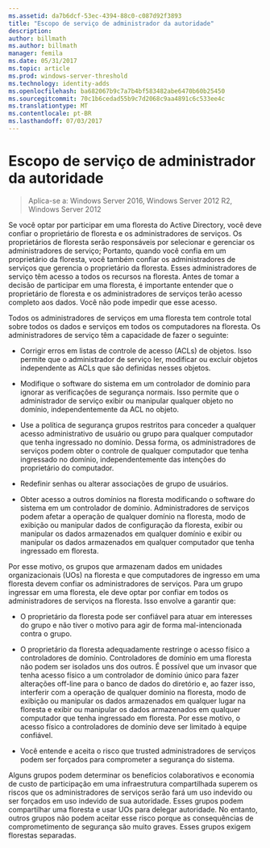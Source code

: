 ```yaml
---
ms.assetid: da7b6dcf-53ec-4394-88c0-c087d92f3893
title: "Escopo de serviço de administrador da autoridade"
description: 
author: billmath
ms.author: billmath
manager: femila
ms.date: 05/31/2017
ms.topic: article
ms.prod: windows-server-threshold
ms.technology: identity-adds
ms.openlocfilehash: ba682067b9c7a7b4bf583482abe6470b60b25450
ms.sourcegitcommit: 70c1b6cedad55b9c7d2068c9aa4891c6c533ee4c
ms.translationtype: MT
ms.contentlocale: pt-BR
ms.lasthandoff: 07/03/2017
---
```

# <a name="service-administrator-scope-of-authority"></a>Escopo de serviço de administrador da autoridade

>Aplica-se a: Windows Server 2016, Windows Server 2012 R2, Windows Server 2012

Se você optar por participar em uma floresta do Active Directory, você deve confiar o proprietário de floresta e os administradores de serviços. Os proprietários de floresta serão responsáveis por selecionar e gerenciar os administradores de serviço; Portanto, quando você confia em um proprietário da floresta, você também confiar os administradores de serviços que gerencia o proprietário da floresta. Esses administradores de serviço têm acesso a todos os recursos na floresta. Antes de tomar a decisão de participar em uma floresta, é importante entender que o proprietário de floresta e os administradores de serviços terão acesso completo aos dados. Você não pode impedir que esse acesso.  
  
Todos os administradores de serviços em uma floresta tem controle total sobre todos os dados e serviços em todos os computadores na floresta. Os administradores de serviço têm a capacidade de fazer o seguinte:  
  
-   Corrigir erros em listas de controle de acesso (ACLs) de objetos. Isso permite que o administrador de serviço ler, modificar ou excluir objetos independente as ACLs que são definidas nesses objetos.  
  
-   Modifique o software do sistema em um controlador de domínio para ignorar as verificações de segurança normais. Isso permite que o administrador de serviço exibir ou manipular qualquer objeto no domínio, independentemente da ACL no objeto.  
  
-   Use a política de segurança grupos restritos para conceder a qualquer acesso administrativo de usuário ou grupo para qualquer computador que tenha ingressado no domínio. Dessa forma, os administradores de serviços podem obter o controle de qualquer computador que tenha ingressado no domínio, independentemente das intenções do proprietário do computador.  
  
-   Redefinir senhas ou alterar associações de grupo de usuários.  
  
-   Obter acesso a outros domínios na floresta modificando o software do sistema em um controlador de domínio. Administradores de serviços podem afetar a operação de qualquer domínio na floresta, modo de exibição ou manipular dados de configuração da floresta, exibir ou manipular os dados armazenados em qualquer domínio e exibir ou manipular os dados armazenados em qualquer computador que tenha ingressado em floresta.  
  
Por esse motivo, os grupos que armazenam dados em unidades organizacionais (UOs) na floresta e que computadores de ingresso em uma floresta devem confiar os administradores de serviços. Para um grupo ingressar em uma floresta, ele deve optar por confiar em todos os administradores de serviços na floresta. Isso envolve a garantir que:  
  
-   O proprietário da floresta pode ser confiável para atuar em interesses do grupo e não tiver o motivo para agir de forma mal-intencionada contra o grupo.  
  
-   O proprietário da floresta adequadamente restringe o acesso físico a controladores de domínio. Controladores de domínio em uma floresta não podem ser isolados uns dos outros. É possível que um invasor que tenha acesso físico a um controlador de domínio único para fazer alterações off-line para o banco de dados do diretório e, ao fazer isso, interferir com a operação de qualquer domínio na floresta, modo de exibição ou manipular os dados armazenados em qualquer lugar na floresta e exibir ou manipular os dados armazenados em qualquer computador que tenha ingressado em floresta. Por esse motivo, o acesso físico a controladores de domínio deve ser limitado à equipe confiável.  
  
-   Você entende e aceita o risco que trusted administradores de serviços podem ser forçados para comprometer a segurança do sistema.  
  
Alguns grupos podem determinar os benefícios colaborativos e economia de custo de participação em uma infraestrutura compartilhada superem os riscos que os administradores de serviços serão fará um uso indevido ou ser forçados em uso indevido de sua autoridade. Esses grupos podem compartilhar uma floresta e usar UOs para delegar autoridade. No entanto, outros grupos não podem aceitar esse risco porque as consequências de comprometimento de segurança são muito graves. Esses grupos exigem florestas separadas.  
  


